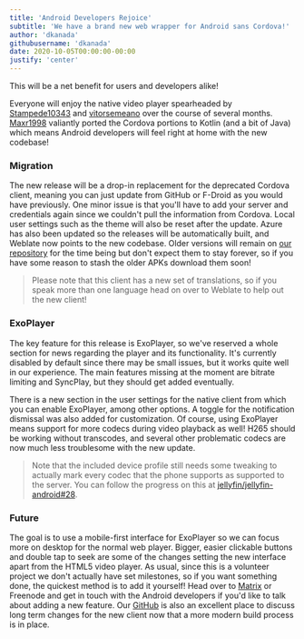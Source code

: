 ```yaml
---
title: 'Android Developers Rejoice'
subtitle: 'We have a brand new web wrapper for Android sans Cordova!'
author: 'dkanada'
githubusername: 'dkanada'
date: 2020-10-05T00:00:00-00:00
justify: 'center'
---
```


This will be a net benefit for users and developers alike!

<!--more-->

Everyone will enjoy the native video player spearheaded by [Stampede10343](https://github.com/Stampede10343) and [vitorsemeano](https://github.com/vitorsemeano) over the course of several months.
[Maxr1998](https://github.com/Maxr1998) valiantly ported the Cordova portions to Kotlin (and a bit of Java) which means Android developers will feel right at home with the new codebase!

### Migration

The new release will be a drop-in replacement for the deprecated Cordova client, meaning you can just update from GitHub or F-Droid as you would have previously.
One minor issue is that you'll have to add your server and credentials again since we couldn't pull the information from Cordova.
Local user settings such as the theme will also be reset after the update.
Azure has also been updated so the releases will be automatically built, and Weblate now points to the new codebase.
Older versions will remain on [our repository](https://repo.jellyfin.org) for the time being but don't expect them to stay forever, so if you have some reason to stash the older APKs download them soon!

> Please note that this client has a new set of translations, so if you speak more than one language head on over to Weblate to help out the new client!

### ExoPlayer

The key feature for this release is ExoPlayer, so we've reserved a whole section for news regarding the player and its functionality.
It's currently disabled by default since there may be small issues, but it works quite well in our experience.
The main features missing at the moment are bitrate limiting and SyncPlay, but they should get added eventually.

There is a new section in the user settings for the native client from which you can enable ExoPlayer, among other options.
A toggle for the notification dismissal was also added for customization.
Of course, using ExoPlayer means support for more codecs during video playback as well!
H265 should be working without transcodes, and several other problematic codecs are now much less troublesome with the new update.

> Note that the included device profile still needs some tweaking to actually mark every codec that the phone supports as supported to the server. You can follow the progress on this at [jellyfin/jellyfin-android#28](https://github.com/jellyfin/jellyfin-android/issues/28).

### Future

The goal is to use a mobile-first interface for ExoPlayer so we can focus more on desktop for the normal web player.
Bigger, easier clickable buttons and double tap to seek are some of the changes setting the new interface apart from the HTML5 video player.
As usual, since this is a volunteer project we don't actually have set milestones, so if you want something done, the quickest method is to add it yourself!
Head over to [Matrix](https://matrix.to/#/+jellyfin:matrix.org) or Freenode and get in touch with the Android developers if you'd like to talk about adding a new feature.
Our [GitHub](https://github.com/jellyfin/jellyfin-android) is also an excellent place to discuss long term changes for the new client now that a more modern build process is in place.
